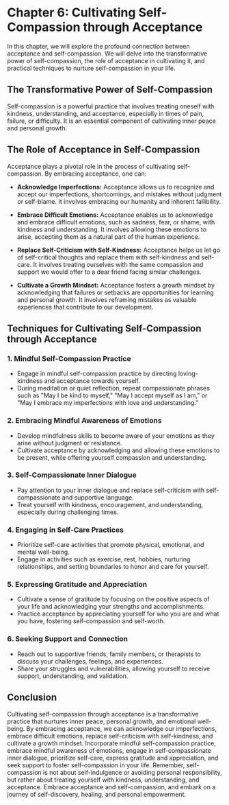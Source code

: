 Chapter 6: Cultivating Self-Compassion through Acceptance
=========================================================

In this chapter, we will explore the profound connection between acceptance and self-compassion. We will delve into the transformative power of self-compassion, the role of acceptance in cultivating it, and practical techniques to nurture self-compassion in your life.

The Transformative Power of Self-Compassion
-------------------------------------------

Self-compassion is a powerful practice that involves treating oneself with kindness, understanding, and acceptance, especially in times of pain, failure, or difficulty. It is an essential component of cultivating inner peace and personal growth.

The Role of Acceptance in Self-Compassion
-----------------------------------------

Acceptance plays a pivotal role in the process of cultivating self-compassion. By embracing acceptance, one can:

* **Acknowledge Imperfections:** Acceptance allows us to recognize and accept our imperfections, shortcomings, and mistakes without judgment or self-blame. It involves embracing our humanity and inherent fallibility.

* **Embrace Difficult Emotions:** Acceptance enables us to acknowledge and embrace difficult emotions, such as sadness, fear, or shame, with kindness and understanding. It involves allowing these emotions to arise, accepting them as a natural part of the human experience.

* **Replace Self-Criticism with Self-Kindness:** Acceptance helps us let go of self-critical thoughts and replace them with self-kindness and self-care. It involves treating ourselves with the same compassion and support we would offer to a dear friend facing similar challenges.

* **Cultivate a Growth Mindset:** Acceptance fosters a growth mindset by acknowledging that failures or setbacks are opportunities for learning and personal growth. It involves reframing mistakes as valuable experiences that contribute to our development.

Techniques for Cultivating Self-Compassion through Acceptance
-------------------------------------------------------------

### 1. **Mindful Self-Compassion Practice**

* Engage in mindful self-compassion practice by directing loving-kindness and acceptance towards yourself.
* During meditation or quiet reflection, repeat compassionate phrases such as "May I be kind to myself," "May I accept myself as I am," or "May I embrace my imperfections with love and understanding."

### 2. **Embracing Mindful Awareness of Emotions**

* Develop mindfulness skills to become aware of your emotions as they arise without judgment or resistance.
* Cultivate acceptance by acknowledging and allowing these emotions to be present, while offering yourself compassion and understanding.

### 3. **Self-Compassionate Inner Dialogue**

* Pay attention to your inner dialogue and replace self-criticism with self-compassionate and supportive language.
* Treat yourself with kindness, encouragement, and understanding, especially during challenging times.

### 4. **Engaging in Self-Care Practices**

* Prioritize self-care activities that promote physical, emotional, and mental well-being.
* Engage in activities such as exercise, rest, hobbies, nurturing relationships, and setting boundaries to honor and care for yourself.

### 5. **Expressing Gratitude and Appreciation**

* Cultivate a sense of gratitude by focusing on the positive aspects of your life and acknowledging your strengths and accomplishments.
* Practice acceptance by appreciating yourself for who you are and what you have, fostering self-compassion and self-worth.

### 6. **Seeking Support and Connection**

* Reach out to supportive friends, family members, or therapists to discuss your challenges, feelings, and experiences.
* Share your struggles and vulnerabilities, allowing yourself to receive support, understanding, and validation.

Conclusion
----------

Cultivating self-compassion through acceptance is a transformative practice that nurtures inner peace, personal growth, and emotional well-being. By embracing acceptance, we can acknowledge our imperfections, embrace difficult emotions, replace self-criticism with self-kindness, and cultivate a growth mindset. Incorporate mindful self-compassion practice, embrace mindful awareness of emotions, engage in self-compassionate inner dialogue, prioritize self-care, express gratitude and appreciation, and seek support to foster self-compassion in your life. Remember, self-compassion is not about self-indulgence or avoiding personal responsibility, but rather about treating yourself with kindness, understanding, and acceptance. Embrace acceptance and self-compassion, and embark on a journey of self-discovery, healing, and personal empowerment.
